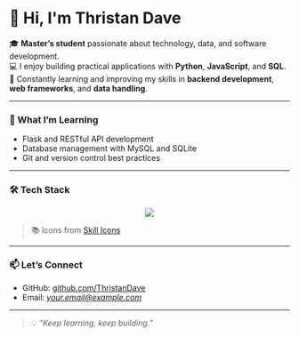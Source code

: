 # 👋 Hi, I'm Thristan Dave  

🎓 **Master’s student** passionate about technology, data, and software development.  
💻 I enjoy building practical applications with **Python**, **JavaScript**, and **SQL**.  
🚀 Constantly learning and improving my skills in **backend development**, **web frameworks**, and **data handling**.

---

### 🧠 What I’m Learning  
- Flask and RESTful API development  
- Database management with MySQL and SQLite  
- Git and version control best practices  

---

### 🛠️ Tech Stack  

<p align="center">
  <img src="https://skillicons.dev/icons?i=python,flask,js,html,css,sqlite,mysql,git,github,vscode" />
</p>

> 📚 Icons from [Skill Icons](https://github.com/tandpfun/skill-icons)

---

### 📫 Let’s Connect  
- GitHub: [github.com/ThristanDave](https://github.com/ThristanDave)  
- Email: *your.email@example.com*  

---

> 💡 *“Keep learning, keep building.”*
